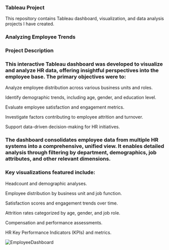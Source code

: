 ### Tableau Project 
This repository contains Tableau dashboard, visualization, and data analysis projects I have created.

### Analyzing Employee Trends
### Project Description

### This interactive Tableau dashboard was developed to visualize and analyze HR data, offering insightful perspectives into the employee base. The primary objectives were to:

Analyze employee distribution across various business units and roles.

Identify demographic trends, including age, gender, and education level.

Evaluate employee satisfaction and engagement metrics.

Investigate factors contributing to employee attrition and turnover.

Support data-driven decision-making for HR initiatives.

### The dashboard consolidates employee data from multiple HR systems into a comprehensive, unified view. It enables detailed analysis through filtering by department, demographics, job attributes, and other relevant dimensions.

### Key visualizations featured include:

Headcount and demographic analyses.

Employee distribution by business unit and job function.

Satisfaction scores and engagement trends over time.

Attrition rates categorized by age, gender, and job role.

Compensation and performance assessments.

HR Key Performance Indicators (KPIs) and metrics.

![EmployeeDashboard](https://github.com/user-attachments/assets/331697eb-f7d1-4829-bdb1-a97260fb7baa)

